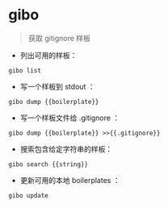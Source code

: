 # gibo

> 获取 gitignore 样板

- 列出可用的样板：

`gibo list`

- 写一个样板到 stdout ：

`gibo dump {{boilerplate}}`

- 写一个样板文件给 .gitignore ：

`gibo dump {{boilerplate}} >>{{.gitignore}}`

- 搜索包含给定字符串的样板：

`gibo search {{string}}`

- 更新可用的本地 boilerplates ：

`gibo update`

[#]: contributors: ([潘潘])